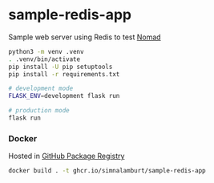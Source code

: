 sample-redis-app
========
Sample web server using Redis to test [Nomad]

```bash
python3 -m venv .venv
. .venv/bin/activate
pip install -U pip setuptools
pip install -r requirements.txt

# development mode
FLASK_ENV=development flask run

# production mode
flask run
```

### Docker
Hosted in [GitHub Package Registry]

```bash
docker build . -t ghcr.io/simnalamburt/sample-redis-app
```

[Nomad]: https://www.nomadproject.io/
[GitHub Package Registry]: https://github.com/users/simnalamburt/packages/container/sample-redis-app
